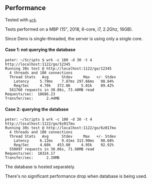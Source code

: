 ## Performance

Tested with [`wrk`](https://github.com/wg/wrk).

Tests performed on a MBP (15", 2018, 6-core, i7, 2.2Ghz, 16GB).

Since Deno is single-threaded, the server is using only a single core.

#### Case 1: not querying the database

```text
peter: ~/Scripts $ wrk -c 100 -d 30 -t 4 http://localhost:1122/go/12345
Running 30s test @ http://localhost:1122/go/12345
  4 threads and 100 connections
  Thread Stats   Avg      Stdev     Max   +/- Stdev
    Latency     5.79ms    7.87ms 297.66ms   98.84%
    Req/Sec     4.70k   372.86     5.01k    89.42%
  561760 requests in 30.06s, 73.40MB read
Requests/sec:  18686.23
Transfer/sec:      2.44MB
```

#### Case 2: querying the database

```text
peter: ~/Scripts $ wrk -c 100 -d 30 -t 4 http://localhost:1122/go/6z017mu
Running 30s test @ http://localhost:1122/go/6z017mu
  4 threads and 100 connections
  Thread Stats   Avg      Stdev     Max   +/- Stdev
    Latency     6.12ms    9.41ms 313.99ms   98.68%
    Req/Sec     4.60k   453.80     4.95k    92.92%
  550897 requests in 30.06s, 71.98MB read
Requests/sec:  18324.17
Transfer/sec:      2.39MB
```

The database is hosted separately. 

There's no significant performance drop when database is being used.

